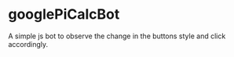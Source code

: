 # googlePiCalcBot 
A simple js bot to observe the change in the buttons style and click accordingly.
